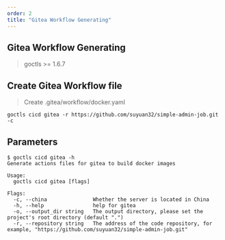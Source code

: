 ```yaml
---
order: 2
title: "Gitea Workflow Generating"
---
```


## Gitea Workflow Generating

> goctls >= 1.6.7

## Create Gitea Workflow file

> Create .gitea/workflow/docker.yaml

```shell
goctls cicd gitea -r https://github.com/suyuan32/simple-admin-job.git -c
```

## Parameters

```shell
$ goctls cicd gitea -h
Generate actions files for gitea to build docker images

Usage:
  goctls cicd gitea [flags]

Flags:
  -c, --china               Whether the server is located in China
  -h, --help                help for gitea
  -o, --output_dir string   The output directory, please set the project's root directory (default ".")
  -r, --repository string   The address of the code repository, for example, "https://github.com/suyuan32/simple-admin-job.git"
```

